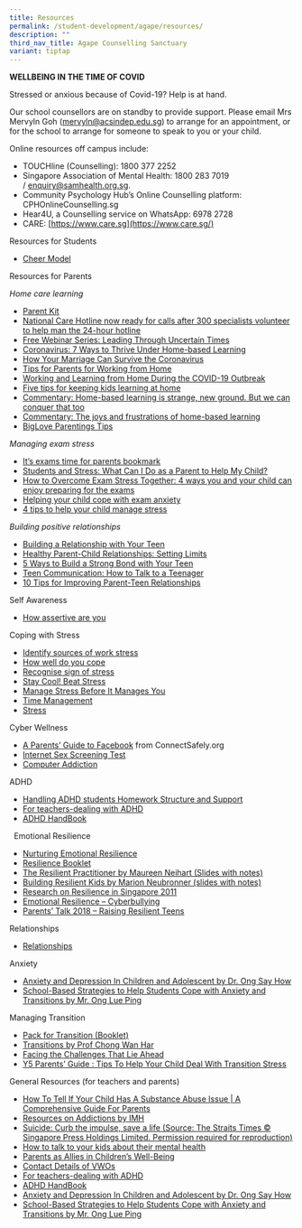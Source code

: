 ```yaml
---
title: Resources
permalink: /student-development/agape/resources/
description: ""
third_nav_title: Agape Counselling Sanctuary
variant: tiptap
---
```

**WELLBEING IN THE TIME OF COVID**

Stressed or anxious because of Covid-19? Help is at hand.

Our school counsellors are on standby to provide support. Please email Mrs Mervyln Goh ([mervyln@acsindep.edu.sg](mailto:mervyln@acsindep.edu.sg)) to arrange for an appointment, or for the school to arrange for someone to speak to you or your child.

Online resources off campus include:

*   TOUCHline (Counselling): 1800 377 2252
*   Singapore Association of Mental Health: 1800 283 7019 / [enquiry@samhealth.org.sg](mailto:enquiry@samhealth.org.sg).
*   Community Psychology Hub’s Online Counselling platform: CPHOnlineCounselling.sg
*   Hear4U, a Counselling service on WhatsApp: 6978 2728
*   CARE: [https://www.care.sg](https://www.care.sg/)

Resources for Students

*   [Cheer Model](/files/Counselling/cheer%20model%20for%20upload%20on%20agape%20website.pdf)



Resources for Parents

_Home care learning_

*   [Parent Kit](https://www.moe.gov.sg/parentkit)
*   [National Care Hotline now ready for calls after 300 specialists volunteer to help man the 24-hour hotline](https://www.straitstimes.com/singapore/health/national-care-hotline-now-ready-for-calls-after-300-specialists-volunteer-to-help)
*   [Free Webinar Series: Leading Through Uncertain Times](https://info.peoplekeys.com/leading-through-uncertain-times-webinar?utm_campaign=Leadership&utm_medium=email&_hsenc=p2ANqtz-_tuNe3sRS6N8uj9LvCK6q_rWSlkn53WwP8kAIeTdIpHQYfnDUhXORpKy56YnRKg3DAS513r4SD52QJZHK-RESZZSdCeA&_hsmi=86425648&utm_source=hs_email&utm_content=86425648&hsCtaTracking=e375b18a-315c-4c2d-a09a-42b74d9b7ec4%7Cfa01ab4a-25c9-4f99-b9ec-9dda96cade5f)
*   [Coronavirus: 7 Ways to Thrive Under Home-based Learning](https://www.family.org.sg/FOTFS/In_The_Press/coronavirus_7_ways_to_thrive_under_home_based_learning.aspx)
*   [How Your Marriage Can Survive the Coronavirus](https://www.family.org.sg/FOTFS/Blog/Marriage/how_your_marriage_can_survive_the_coronavirus.aspx)
*   [Tips for Parents for Working from Home](https://www.nie.edu.sg/teacher-education/useful-resources-for-HBL-WFH/tips-for-parents-for-working-from-home-(wfh))
*   [Working and Learning from Home During the COVID-19 Outbreak](https://www.healthychildren.org/English/health-issues/conditions/chest-lungs/Pages/Working-and-Learning-from-Home-During-the-COVID-19-Outbreak.aspx)
*   [Five tips for keeping kids learning at home](https://pursuit.unimelb.edu.au/articles/five-tips-for-keeping-kids-learning-at-home)
*   [Commentary: Home-based learning is strange, new ground. But we can conquer that too](https://www.channelnewsasia.com/news/commentary/coronavirus-covid-19-home-based-e-learning-moe-school-teacher-12624202)
*   [Commentary: The joys and frustrations of home-based learning](https://www.channelnewsasia.com/news/commentary/home-based-learning-covid-19-coronavirus-singapore-tips-parents-12618236)
*   [BigLove Parentings Tips](/files/BigLove-Parentings-Tips.pdf)

_Managing exam stress_

*   [It’s exams time for parents bookmark](/files/It's%20exams%20time_for%20parents_bookmark%20(2).pdf)
*   [Students and Stress: What Can I Do as a Parent to Help My Child?](http://singteach.nie.edu.sg/issue60-contributions01/)
*   [How to Overcome Exam Stress Together: 4 ways you and your child can enjoy preparing for the exams](https://www.family.org.sg/FOTFS/Blog/Parenting/How_to_Overcome_Exam_Stress_Together.aspx)
*   [Helping your child cope with exam anxiety](https://www.todayonline.com/lifestyle/helping-your-child-cope-exam-anxiety)
*   [4 tips to help your child manage stress](https://www.schoolbag.sg/story/four-tips-to-help-your-child-manage-stress)

_Building positive relationships_

*   [Building a Relationship with Your Teen](http://www.thesuccessfulparent.com/categories/adolescence/item/building-a-relationship-with-your-teen)
*   [Healthy Parent-Child Relationships: Setting Limits](https://www.hhs.gov/ash/oah/adolescent-development/healthy-relationships/parents-child/setting-limits/index.html)
*   [5 Ways to Build a Strong Bond with Your Teen](https://childdevelopmentinfo.com/family-building/5-ways-to-build-a-strong-bond-with-your-teen/#.W6w3rWgzZPZ)
*   [Teen Communication: How to Talk to a Teenager](https://childdevelopmentinfo.com/parenting/how-to-talk-to-a-teenager/#.W6w4lGgzZPZ)
*   [10 Tips for Improving Parent-Teen Relationships](https://www.huffingtonpost.com/annie-fox/10-tips-for-improving-parent-teen-relationships_b_6737916.html)

Self Awareness

*   [How assertive are you](/files/HOW%20ASSERTIVE%20ARE%20YOU.pdf)

Coping with Stress

*   [Identify sources of work stress](/files/IDENTIFY%20SOURCES%20OF%20WORK%20STRESS.pdf)
*   [How well do you cope](/files/HOW%20WELL%20DO%20YOU%20COPE.pdf)
*   [Recognise sign of stress](/files/RECOGNIZE%20SIGNS%20OF%20STRESS.pdf)
*   [Stay Cool! Beat Stress](/files/Stay%20Cool!%20Beat%20Stress.pdf)
*   [Manage Stress Before It Manages You](/files/Manage%20Stress%20Before%20It%20Manages%20You.pdf)
*   [Time Management](/files/ACS%20HOPE%20Time%20Management.pdf)
*   [Stress](/files/ACS%20HOPE%20Stress.pdf)


Cyber Wellness

*   [A Parents’ Guide to Facebook](http://www.connectsafely.org/pdfs/fbparents.pdf) from ConnectSafely.org
*   [Internet Sex Screening Test](/files/Internet%20Sex%20Screeing%20Test.pdf)
*   [Computer Addiction](/files/ACS%20HOPE%20Computer%20Addiction.pdf)

ADHD

*   [Handling ADHD students Homework Structure and Support](/files/Microsoft%20Word%20-%20Pointers%20extracted%20from%20brief%20by%20Asso%20Prof%20Scott%20H%20Kollins.pdf)
*   [For teachers-dealing with ADHD](/files/For%20teachers-dealing%20with%20ADHD.pdf)
*   [ADHD HandBook](/files/ADHD_HandBook.pdf)

  Emotional Resilience

*   [Nurturing Emotional Resilience](http://sites.acsindep.edu.sg/counselling/uploads/Nuturing%20Emotional%20Resilience%20(ACSI%202010).ppt)
*   [Resilience Booklet](/files/Resilience%20Booklet.pdf)
*   [The Resilient Practitioner by Maureen Neihart (Slides with notes)](http://sites.acsindep.edu.sg/counselling/uploads/The%20Resilient%20Practitioner%20by%20Maureen%20Neihart%20(Slides%20with%20notes)_110511.pdf)
*   [Building Resilient Kids by Marion Neubronner (slides with notes)](/files/Building_Resilient_Kids_by_Marion_Neubronner_(slides%20with%20notes)_12052011.pdf)
*   [Research on Resilience in Singapore 2011](/files/Research%20on%20Resilience%20in%20Singapore%202011.pdf)
*   [Emotional Resilience – Cyberbullying](http://sites.acsindep.edu.sg/counselling/Cyber%20bullying/ACSI%20Chapel%202011%20v2.ppsx)
*   [Parents’ Talk 2018 – Raising Resilient Teens](https://www.acsindep.moe.edu.sg/wp-content/uploads/2018/03/ACSI-28-March-2018-Raising-Resilient-Teens.pdf)

Relationships

*   [Relationships](/files/ACS%20HOPE%20Relationships.pdf)


Anxiety

*   [Anxiety and Depression In Children and Adolescent by Dr. Ong Say How](/files/Anxiety&DepressioninChildren__Dr%20Ong%20Say%20How.pdf)
*   [School-Based Strategies to Help Students Cope with Anxiety and Transitions by Mr. Ong Lue Ping](/files/Sch-based%20strategies_by_Mr%20Ong%20Lue%20Ping.pdf)

Managing Transition

*   [Pack for Transition (Booklet)](/files/Packed%20for%20Transit_Booklet.pdf)
*   [Transitions by Prof Chong Wan Har](/files/Transitions%20by%20Prof%20Chong.pdf)
*   [Facing the Challenges That Lie Ahead](http://sites.acsindep.edu.sg/counselling/uploads/Facing%20the%20Challenges%20That%20Lie%20Ahead..pdf)
*   [Y5 Parents’ Guide : Tips To Help Your Child Deal With Transition Stress](/files/PDF-Y5-Parents-Guide-to-Transition-Stress.pdf)

General Resources (for teachers and parents)

*   [How To Tell If Your Child Has A Substance Abuse Issue | A Comprehensive Guide For Parents](https://www.arkbh.com/child-substance-abuse-issue/)
*   [Resources on Addictions by IMH](https://www.imh.com.sg/clinical/page.aspx?id=246)
*   [Suicide: Curb the impulse, save a life (Source: The Straits Times © Singapore Press Holdings Limited. Permission required for reproduction)](/files/20200921_Suicide-Curb-the-impulse-save-a-life_ST.pdf)
*   [How to talk to your kids about their mental health](https://www.nbcnews.com/better/lifestyle/how-talk-your-kids-about-their-mental-health-ncna1006396)
*   [Parents as Allies in Children’s Well-Being](/files/HowAreYou.pdf)
*   [Contact Details of VWOs](/files/vwoContactDetails.pdf)  
*   [For teachers-dealing with ADHD](http://sites.acsindep.edu.sg/counselling/uploads/For%20teachers-dealing%20with%20ADHD.pdf)
*   [ADHD HandBook](/files/ADHD_HandBook.pdf)
*   [Anxiety and Depression In Children and Adolescent by Dr. Ong Say How](/files/Anxiety&DepressioninChildren__Dr%20Ong%20Say%20How.pdf)
*   [School-Based Strategies to Help Students Cope with Anxiety and Transitions by Mr. Ong Lue Ping](/files/Sch-based%20strategies_by_Mr%20Ong%20Lue%20Ping.pdf)